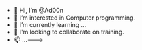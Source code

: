 - 👋 Hi, I’m @Ad00n
- 👀 I’m interested in Computer programming.
- 🌱 I’m currently learning ...
- 💞️ I'm looking to collaborate on training.
- 📫 ...--->
